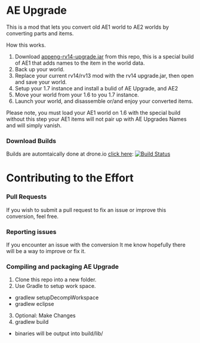 AE Upgrade
=========================

This is a mod that lets you convert old AE1 world to AE2 worlds by converting parts and items.

How this works.

1. Download [appeng-rv14-upgrade.jar](https://github.com/AlgorithmX2/AEUpgrade/raw/master/upgrade-mc16/appeng-rv14-upgrade.jar) from this repo, this is a special build of AE1 that adds names to the item in the world data.
2. Back up your world.
3. Replace your current rv14/rv13 mod with the rv14 upgrade.jar, then open and save your world.
4. Setup your 1.7 instance and install a bulid of AE Upgrade, and AE2
5. Move your world from your 1.6 to you 1.7 instance.
6. Launch your world, and disassemble or/and enjoy your converted items.

Please note, you must load your AE1 world on 1.6 with the special build without this step your AE1 items will not pair up with AE Upgrades Names and will simply vanish.

### Download Builds
Builds are automtaically done at drone.io [click here](https://drone.io/github.com/AlgorithmX2/AEUpgrade/files): [![Build Status](https://drone.io/github.com/AlgorithmX2/AEUpgrade/status.png)](https://drone.io/github.com/AlgorithmX2/AEUpgrade/latest)

Contributing to the Effort
=========================

### Pull Requests
If you wish to submit a pull request to fix an issue or improve this conversion, feel free.

### Reporting issues
If you encounter an issue with the conversion lt me know hopefully there will be a way to improve or fix it.

### Compiling and packaging AE Upgrade
1. Clone this repo into a new folder.
2. Use Gradle to setup work space.
 * gradlew setupDecompWorkspace
 * gradlew eclipse
3. Optional: Make Changes
4. gradlew build
 * binaries will be output into build/lib/
